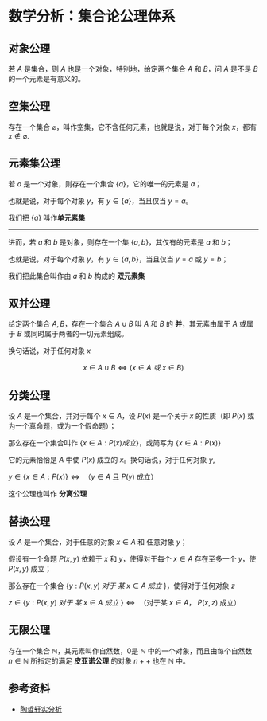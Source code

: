 # 数学分析：集合论公理体系

[annotation]: <id> (1abcf03b-f626-48a2-8912-6b58177ef1be)
[annotation]: <status> (public)
[annotation]: <create_time> (2020-03-18 23:40:35)
[annotation]: <category> (数学理论)
[annotation]: <comments> (false)
[annotation]: <topic> (数学分析)
[annotation]: <index> (11)
[annotation]: <url> (http://blog.ccyg.studio/article/1abcf03b-f626-48a2-8912-6b58177ef1be)

<input class='mathjax align' value='left' type='hidden'/>

## 对象公理

若 $A$ 是集合，则 $A$ 也是一个对象，特别地，给定两个集合 $A$ 和 $B$，问 $A$ 是不是 $B$ 的一个元素是有意义的。

## 空集公理

存在一个集合 $\varnothing$，叫作空集，它不含任何元素，也就是说，对于每个对象 $x$，都有 $x \notin \varnothing$.

## 元素集公理

若 $a$ 是一个对象，则存在一个集合 $\{a\}$，它的唯一的元素是 $a$；

也就是说，对于每个对象 $y$，有 $y \in \{a\}$，当且仅当 $y=a$。

我们把 $\{a\}$ 叫作**单元素集**

---

进而，若 $a$ 和 $b$ 是对象，则存在一个集 $\{a,b\}$，其仅有的元素是 $a$ 和 $b$；

也就是说，对于每个对象 $y$，有 $y \in \{a,b\}$，当且仅当 $y=a$ 或 $y = b$；

我们把此集合叫作由 $a$ 和 $b$ 构成的 **双元素集**

## 双并公理

给定两个集合 $A,B$，存在一个集合 $A \cup B$ 叫 $A$ 和 $B$ 的 **并**，其元素由属于 $A$ 或属于 $B$ 或同时属于两者的一切元素组成。


换句话说，对于任何对象 $x$

$$
x \in A \cup B \Leftrightarrow{} (x \in A\ 或\ x \in B)
$$

## 分类公理

设 $A$ 是一个集合，并对于每个 $x \in A$，设 $P(x)$ 是一个关于 $x$ 的性质（即 $P(x)$ 或为一个真命题，或为一个假命题）；

那么存在一个集合叫作 $\{ x \in A: P(x)成立\}$，或简写为 $\{ x \in A: P(x)\}$

它的元素恰恰是 $A$ 中使 $P(x)$ 成立的 $x$。换句话说，对于任何对象 $y$,

$y \in \{ x \in A: P(x)\} \Leftrightarrow{}$ （$y \in A$ 且 $P(y)$ 成立）

这个公理也叫作 **分离公理**

## 替换公理


设 $A$ 是一个集合，对于任意的对象 $x \in A$ 和 任意对象 $y$；

假设有一个命题 $P(x,y)$ 依赖于 $x$ 和 $y$，使得对于每个 $x \in A$ 存在至多一个 $y$，使 $P(x, y)$ 成立；

那么存在一个集合 $\{y: P(x,y)\ 对于\ 某\ x \in A\ 成立\ \}$，使得对于任何对象 $z$

$z \in \{y: P(x,y)\ 对于\ 某\ x \in A\ 成立\ \} \Leftrightarrow{}$ （对于某 $x \in A$， $P(x,z)$ 成立）

## 无限公理

存在一个集合 $\mathbb{N}$，其元素叫作自然数，$0$是 $\mathbb{N}$ 中的一个对象，而且由每个自然数 $n \in \mathbb{N}$ 所指定的满足 **皮亚诺公理** 的对象 $n++$ 也在 $\mathbb{N}$ 中。

## 参考资料

- [陶哲轩实分析](https://book.douban.com/subject/3235486/)
